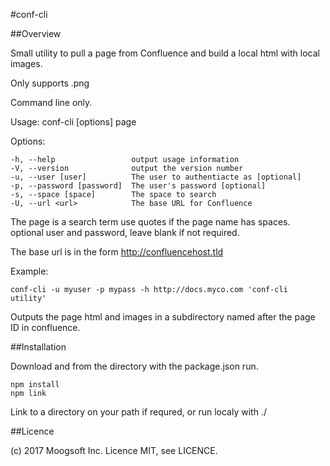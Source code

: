 #conf-cli

##Overview

Small utility to pull a page from Confluence and build a local html with local images.

Only supports .png 

Command line only.

  Usage: conf-cli [options] page

  Options:

    -h, --help                 output usage information
    -V, --version              output the version number
    -u, --user [user]          The user to authentiacte as [optional]
    -p, --password [password]  The user's password [optional]
    -s, --space [space]        The space to search
    -U, --url <url>            The base URL for Confluence

The page is a search term use quotes if the page name has spaces.
optional user and password, leave blank if not required.

The base url is in the form http://confluencehost.tld

Example:

 `conf-cli -u myuser -p mypass -h http://docs.myco.com 'conf-cli utility'`
 
Outputs the page html and images in a subdirectory named after the page ID in confluence.

##Installation

Download and from the directory with the package.json run.

    npm install
    npm link

Link to a directory on your path if requred, or run localy with ./

##Licence

(c) 2017 Moogsoft Inc. Licence MIT, see LICENCE.